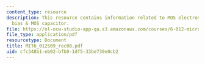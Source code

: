 ```yaml
---
content_type: resource
description: This resource contains information related to MOS electrostatics under
  bias & MOS capacitor.
file: https://ol-ocw-studio-app-qa.s3.amazonaws.com/courses/6-012-microelectronic-devices-and-circuits-spring-2009/cfc348b1eb02bfb01df533be730e0cb2_MIT6_012S09_rec08.pdf
file_type: application/pdf
resourcetype: Document
title: MIT6_012S09_rec08.pdf
uid: cfc348b1-eb02-bfb0-1df5-33be730e0cb2
---
```

